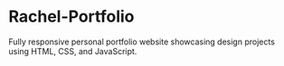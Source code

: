 # Rachel-Portfolio
Fully responsive personal portfolio website showcasing design projects using HTML, CSS, and JavaScript.
